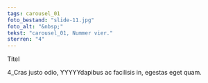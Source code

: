 ```yaml
---
tags: carousel_01
foto_bestand: "slide-11.jpg"
foto_alt: "&nbsp;"
tekst: "carousel_01, Nummer vier."
sterren: "4"
---
```

Titel

4_Cras justo odio, YYYYYdapibus ac facilisis in, egestas eget quam.
